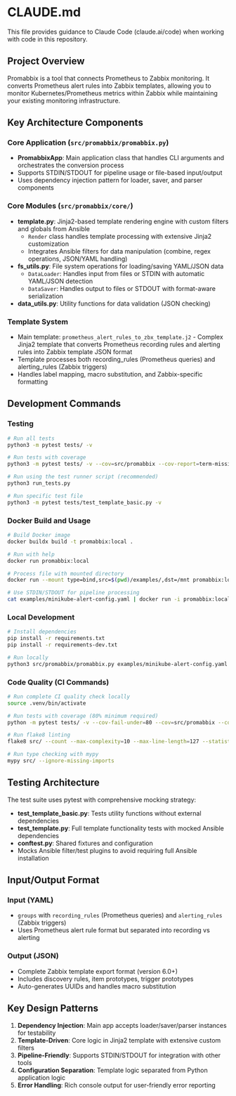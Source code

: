 # CLAUDE.md

This file provides guidance to Claude Code (claude.ai/code) when working with code in this repository.

## Project Overview

Promabbix is a tool that connects Prometheus to Zabbix monitoring. It converts Prometheus alert rules into Zabbix templates, allowing you to monitor Kubernetes/Prometheus metrics within Zabbix while maintaining your existing monitoring infrastructure.

## Key Architecture Components

### Core Application (`src/promabbix/promabbix.py`)
- **PromabbixApp**: Main application class that handles CLI arguments and orchestrates the conversion process
- Supports STDIN/STDOUT for pipeline usage or file-based input/output
- Uses dependency injection pattern for loader, saver, and parser components

### Core Modules (`src/promabbix/core/`)
- **template.py**: Jinja2-based template rendering engine with custom filters and globals from Ansible
  - `Render` class handles template processing with extensive Jinja2 customization
  - Integrates Ansible filters for data manipulation (combine, regex operations, JSON/YAML handling)
- **fs_utils.py**: File system operations for loading/saving YAML/JSON data
  - `DataLoader`: Handles input from files or STDIN with automatic YAML/JSON detection
  - `DataSaver`: Handles output to files or STDOUT with format-aware serialization
- **data_utils.py**: Utility functions for data validation (JSON checking)

### Template System
- Main template: `prometheus_alert_rules_to_zbx_template.j2` - Complex Jinja2 template that converts Prometheus recording rules and alerting rules into Zabbix template JSON format
- Template processes both recording_rules (Prometheus queries) and alerting_rules (Zabbix triggers)
- Handles label mapping, macro substitution, and Zabbix-specific formatting

## Development Commands

### Testing
```bash
# Run all tests
python3 -m pytest tests/ -v

# Run tests with coverage
python3 -m pytest tests/ -v --cov=src/promabbix --cov-report=term-missing

# Run using the test runner script (recommended)
python3 run_tests.py

# Run specific test file
python3 -m pytest tests/test_template_basic.py -v
```

### Docker Build and Usage
```bash
# Build Docker image
docker buildx build -t promabbix:local .

# Run with help
docker run promabbix:local

# Process file with mounted directory
docker run --mount type=bind,src=$(pwd)/examples/,dst=/mnt promabbix:local /mnt/minikube-alert-config.yaml -o /mnt/output.json

# Use STDIN/STDOUT for pipeline processing
cat examples/minikube-alert-config.yaml | docker run -i promabbix:local - -o -
```

### Local Development
```bash
# Install dependencies
pip install -r requirements.txt
pip install -r requirements-dev.txt

# Run locally
python3 src/promabbix/promabbix.py examples/minikube-alert-config.yaml -o output.json
```

### Code Quality (CI Commands)
```bash
# Run complete CI quality check locally
source .venv/bin/activate

# Run tests with coverage (80% minimum required)
python -m pytest tests/ -v --cov-fail-under=80 --cov=src/promabbix --cov-report=term-missing --cov-report=xml

# Run flake8 linting
flake8 src/ --count --max-complexity=10 --max-line-length=127 --statistics

# Run type checking with mypy
mypy src/ --ignore-missing-imports
```

## Testing Architecture

The test suite uses pytest with comprehensive mocking strategy:
- **test_template_basic.py**: Tests utility functions without external dependencies
- **test_template.py**: Full template functionality tests with mocked Ansible dependencies
- **conftest.py**: Shared fixtures and configuration
- Mocks Ansible filter/test plugins to avoid requiring full Ansible installation

## Input/Output Format

### Input (YAML)
- `groups` with `recording_rules` (Prometheus queries) and `alerting_rules` (Zabbix triggers)
- Uses Prometheus alert rule format but separated into recording vs alerting

### Output (JSON)
- Complete Zabbix template export format (version 6.0+)
- Includes discovery rules, item prototypes, trigger prototypes
- Auto-generates UUIDs and handles macro substitution

## Key Design Patterns

1. **Dependency Injection**: Main app accepts loader/saver/parser instances for testability
2. **Template-Driven**: Core logic in Jinja2 template with extensive custom filters
3. **Pipeline-Friendly**: Supports STDIN/STDOUT for integration with other tools
4. **Configuration Separation**: Template logic separated from Python application logic
5. **Error Handling**: Rich console output for user-friendly error reporting